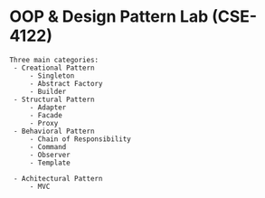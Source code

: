 # OOP & Design Pattern Lab (CSE-4122)

``` 
Three main categories:
 - Creational Pattern
	 - Singleton
	 - Abstract Factory
	 - Builder
 - Structural Pattern
	 - Adapter
	 - Facade
	 - Proxy
 - Behavioral Pattern
	 - Chain of Responsibility
	 - Command
	 - Observer
	 - Template

 - Achitectural Pattern
	 - MVC 
```

